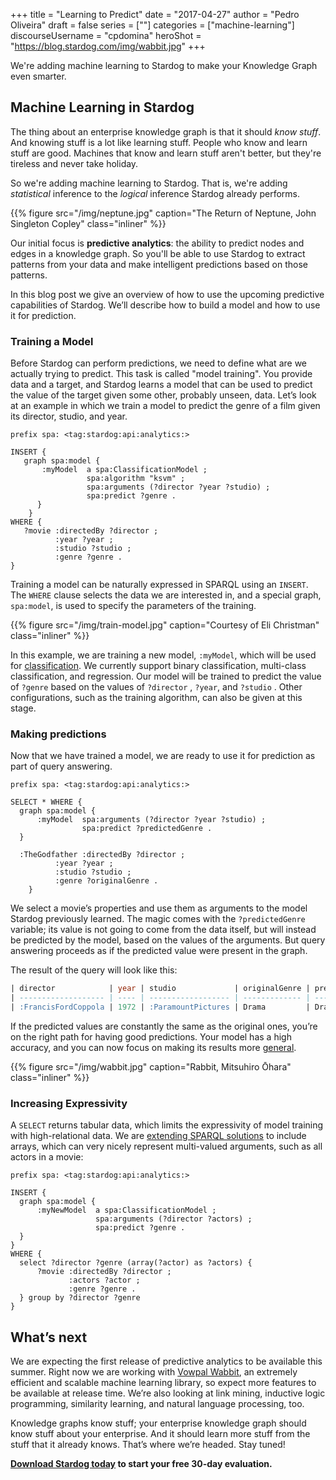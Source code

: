 +++
title = "Learning to Predict"
date = "2017-04-27"
author = "Pedro Oliveira"
draft = false
series = [""]
categories = ["machine-learning"]
discourseUsername = "cpdomina"
heroShot = "https://blog.stardog.com/img/wabbit.jpg"
+++

We're adding machine learning to Stardog to make your Knowledge Graph even
smarter.<!--more-->

## Machine Learning in Stardog 

The thing about an enterprise knowledge graph is that it should *know stuff*.
And knowing stuff is a lot like learning stuff. People who know and learn stuff
are good. Machines that know and learn stuff aren't better, but they're tireless
and never take holiday.

So we're adding machine learning to Stardog. That is, we're adding *statistical*
inference to the *logical* inference Stardog already performs. 

{{% figure src="/img/neptune.jpg" caption="The Return of Neptune, John Singleton Copley" class="inliner" %}}

Our initial focus is **predictive analytics**: the ability to predict nodes and
edges in a knowledge graph. So you'll be able to use Stardog to extract patterns
from your data and make intelligent predictions based on those patterns.

In this blog post we give an overview of how to use the upcoming predictive
capabilities of Stardog. We’ll describe how to build a model and how to use it
for prediction.

### Training a Model

Before Stardog can perform predictions, we need to define what are we actually
trying to predict. This task is called "model training". You provide data and a
target, and Stardog learns a model that can be used to predict the value of the
target given some other, probably unseen, data. Let’s look at an example in
which we train a model to predict the genre of a film given its director,
studio, and year.

```sparql
prefix spa: <tag:stardog:api:analytics:>
    
INSERT {
   graph spa:model {
       :myModel  a spa:ClassificationModel ;
                 spa:algorithm "ksvm" ;
                 spa:arguments (?director ?year ?studio) ;
                 spa:predict ?genre .
      }
    }
WHERE {
   ?movie :directedBy ?director ;
          :year ?year ;
          :studio ?studio ;
          :genre ?genre .
}
```

Training a model can be naturally expressed in SPARQL using an `INSERT`. The
`WHERE` clause selects the data we are interested in, and a special graph,
`spa:model`, is used to specify the parameters of the training.

{{% figure src="/img/train-model.jpg" caption="Courtesy of Eli Christman" class="inliner" %}}

In this example, we are training a new model, `:myModel`, which will be used
for [classification](https://en.wikipedia.org/wiki/Statistical_classification).
We currently support binary classification, multi-class classification, and
regression. Our model will be trained to predict the value of `?genre` based on
the values of `?director` , `?year`, and `?studio` . Other configurations, such
as the training algorithm, can also be given at this stage.

### Making predictions

Now that we have trained a model, we are ready to use it for prediction as part
of query answering.

```sparql
prefix spa: <tag:stardog:api:analytics:>
    
SELECT * WHERE {
  graph spa:model {
      :myModel  spa:arguments (?director ?year ?studio) ;
                spa:predict ?predictedGenre .
  }
      
  :TheGodfather :directedBy ?director ;
          :year ?year ;
          :studio ?studio ;
          :genre ?originalGenre .
    }
```

We select a movie’s properties and use them as arguments to the model Stardog
previously learned. The magic comes with the `?predictedGenre` variable; its
value is not going to come from the data itself, but will instead be predicted
by the model, based on the values of the arguments. But query answering proceeds
as if the predicted value were present in the graph. 

The result of the query will look like this:

```sql
| director            | year | studio             | originalGenre | predictedGenre |
| ------------------- | ---- | ------------------ | ------------- | -------------- |
| :FrancisFordCoppola | 1972 | :ParamountPictures | Drama         | Drama          |
```

If the predicted values are constantly the same as the original ones, you’re on
the right path for having good predictions. Your model has a high accuracy, and
you can now focus on making its results
more [general](https://en.wikipedia.org/wiki/Overfitting).

{{% figure src="/img/wabbit.jpg" caption="Rabbit, Mitsuhiro Ōhara" class="inliner" %}}

### Increasing Expressivity

A `SELECT` returns tabular data, which limits the expressivity of model training
with high-relational data. We
are
[extending SPARQL solutions](https://blog.stardog.com/extending-the-solution/)
to include arrays, which can very nicely represent multi-valued arguments, such
as all actors in a movie:

```sparql
prefix spa: <tag:stardog:api:analytics:>
    
INSERT {
  graph spa:model {
      :myNewModel  a spa:ClassificationModel ;
                   spa:arguments (?director ?actors) ;
                   spa:predict ?genre .
  }
}
WHERE {
  select ?director ?genre (array(?actor) as ?actors) {
      ?movie :directedBy ?director ;
             :actors ?actor ;
             :genre ?genre .
  } group by ?director ?genre
}
```


## What’s next

We are expecting the first release of predictive analytics to be available this
summer. Right now we are working
with [Vowpal Wabbit](https://github.com/JohnLangford/vowpal_wabbit/), an
extremely efficient and scalable machine learning library, so expect more
features to be available at release time. We’re also looking at link mining,
inductive logic programming, similarity learning, and natural language
processing, too.

Knowledge graphs know stuff; your enterprise knowledge graph should know stuff
about your enterprise. And it should learn more stuff from the stuff that it
already knows. That’s where we’re headed. Stay tuned!

**[Download Stardog today](http://stardog.com/) to start your free 30-day
evaluation.**
